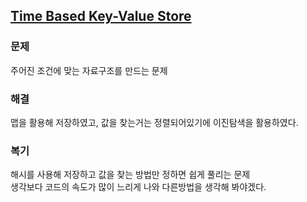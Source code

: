 ## [Time Based Key-Value Store](https://leetcode.com/problems/time-based-key-value-store/description/?envType=problem-list-v2&envId=rab78cw1)

### 문제
주어진 조건에 맞는 자료구조를 만드는 문제

### 해결
맵을 활용해 저장하였고, 값을 찾는거는 정렬되어있기에 이진탐색을 활용하였다.

### 복기
해시를 사용해 저장하고 값을 찾는 방법만 정하면 쉽게 풀리는 문제 <br/>
생각보다 코드의 속도가 많이 느리게 나와 다른방법을 생각해 봐야겠다.
